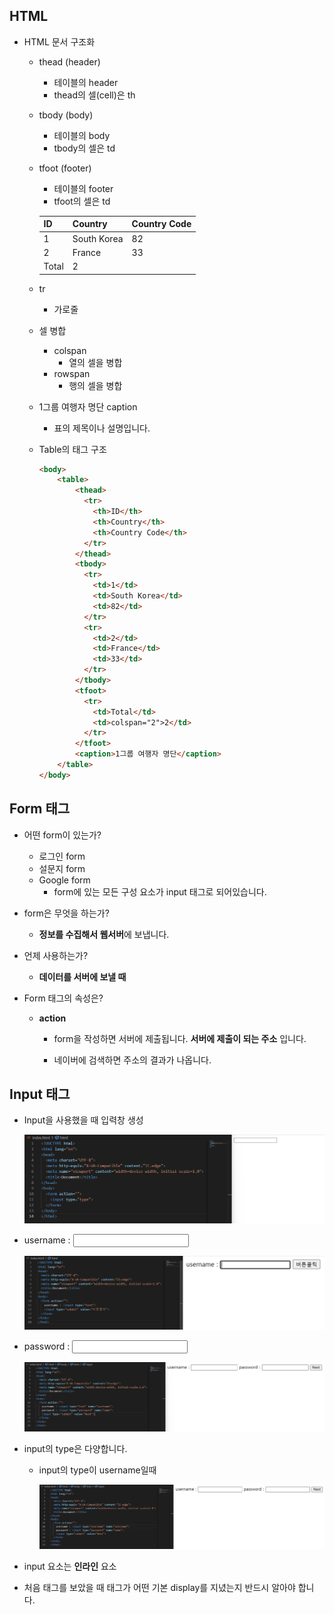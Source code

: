 ## HTML

* HTML 문서 구조화

  * thead (header)

    * 테이블의 header
    * thead의 셀(cell)은 th

  * tbody (body)

    * 테이블의 body
    * tbody의 셀은 td

  * tfoot (footer)

    * 테이블의 footer
    * tfoot의 셀은 td

    | ID    | Country     | Country Code |
    | ----- | ----------- | ------------ |
    | 1     | South Korea | 82           |
    | 2     | France      | 33           |
    | Total | 2           |              |

  * tr

    * 가로줄

  * 셀 병합

    * colspan
      * 열의 셀을 병합
    * rowspan
      * 행의 셀을 병합

  * <caption>

    1그룹 여행자 명단 caption

    * 표의 제목이나 설명입니다.

  

  * Table의 태그 구조

    ```html
    <body>
        <table>
            <thead>
              <tr>
                <th>ID</th>
                <th>Country</th>
                <th>Country Code</th>  
              </tr>
            </thead>
            <tbody>
              <tr>
                <td>1</td>
                <td>South Korea</td>
                <td>82</td>    
              </tr>
              <tr>
                <td>2</td>
                <td>France</td>
                <td>33</td>    
              </tr>
            </tbody>
            <tfoot>
              <tr>
                <td>Total</td>
                <td>colspan="2">2</td>
              </tr>
            </tfoot>
            <caption>1그룹 여행자 명단</caption>
        </table>
    </body>
    ```

    

## Form 태그

* 어떤 form이 있는가?
  * 로그인 form
  * 설문지 form
  * Google form
    * form에 있는 모든 구성 요소가 input 태그로 되어있습니다. 

* form은 무엇을 하는가?

  * **정보를 수집해서 웹서버**에 보냅니다.

* 언제 사용하는가?
  * **데이터를 서버에 보낼 때** 

* Form 태그의 속성은?
  * **action**
    * form을 작성하면 서버에 제출됩니다. **서버에 제출이 되는 주소** 입니다.
    
    * 네이버에 검색하면 주소의 결과가 나옵니다.
    
      













## Input 태그

* Input을 사용했을 때 입력창 생성

  ![](0905_Form_Input.assets/input.png)



* username : <input type="text">

  ![](0905_Form_Input.assets/input_type_text.png)



* password : <input type="password" name="name">

  ![](0905_Form_Input.assets/username_password.png)



* input의 type은 다양합니다.

  * input의 type이 username일때

    ![](0905_Form_Input.assets/input_type_username.png)



* input 요소는 **인라인** 요소

* 처음 태그를 보았을 때 태그가 어떤 기본 display를 지녔는지 반드시 알아야 합니다.



